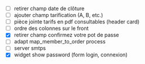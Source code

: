 - [ ] retirer champ date de clôture
- [ ] ajouter champ tarification (A, B, etc.)
- [ ] pièce jointe tarifs en pdf consultables (header card)
- [ ] ordre des colonnes sur le front
- [x] retirer champ confirmez votre pot de passe
- [ ] adapt map_member_to_order process
- [ ] server smtps
- [x] widget show password (form login, connexion)
